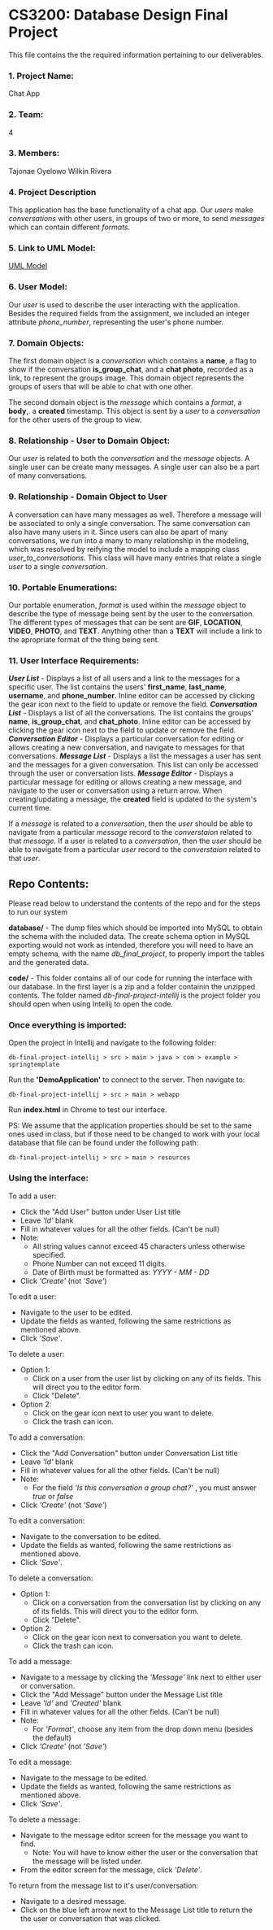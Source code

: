 # **CS3200: Database Design Final Project**
This file contains the the required information pertaining to our deliverables.
### 1. Project Name:
Chat App
### 2. Team:
4
### 3. Members:
Tajonae Oyelowo
Wilkin Rivera 
### 4. Project Description
This application has the base functionality of a chat app. Our _users_ make _conversations_ with other users, in groups of two or more, to send _messages_ which can contain different _formats_.

### 5. Link to UML Model:
[UML Model](db_design_final_project_UML.pdf)

### 6. User Model:
Our _user_ is used to describe the user interacting with the application. Besides the required fields from the assignment, we included an integer attribute _phone_number_, representing the user's phone number.

### 7. Domain Objects:
The first domain object is a _conversation_ which contains a **name**, a flag to show if the conversation **is_group_chat**, and a **chat photo**, recorded as a link, to represent the groups image. This domain object represents the groups of users that will be able to chat with one other.

The second domain object is the _message_ which contains a _format_, a **body**,. a **created** timestamp. This object is sent by a _user_ to a _conversation_ for the other users of the group to view.
 
### 8. Relationship - User to Domain Object:
Our _user_ is related to both the _conversation_ and the _message_ objects. A single user can be create many messages. A single user can also be a part of many conversations. 

### 9. Relationship - Domain Object to User
A conversation can have many messages as well. Therefore a message will be associated to only a single conversation. The same conversation can also have many users in it. Since users can also be apart of many conversations, we run into a many to many relationship in the modeling, which was resolved by reifying the model to include a mapping class _user_to_conversations_. This class will have many entries that relate a single _user_ to a single _conversation_. 

### 10. Portable Enumerations:
Our portable enumeration, _format_ is used within the _message_ object to describe the type of message being sent by the user to the conversation. The different types of messages that can be sent are **GIF**, **LOCATION**, **VIDEO**, **PHOTO**, and **TEXT**. Anything other than a **TEXT** will include a link to the apropriate format of the thing being sent.

### 11. User Interface Requirements:
**_User List_** - Displays a list of all users and a link to the messages for a specific user. The list contains the users' **first_name**, **last_name**, **username**, and **phone_number**. Inline editor can be accessed by clicking the gear icon next to the field to update or remove the field.
**_Conversation List_** - Displays a list of all the conversations. The list contains the groups' **name**, **is_group_chat**, and **chat_photo**. Inline editor can be accessed by clicking the gear icon next to the field to update or remove the field.
**_Conversation Editor_** - Displays a particular conversation for editing or allows creating a new conversation, and navigate to messages for that conversations.
**_Message List_** - Displays a list the messages a user has sent and the messages for a given conversation. This list can only be accessed through the user or conversation lists.
**_Message Editor_** - Displays a particular message for editing or allows creating a new message, and navigate to the user or conversation using a return arrow. When creating/updating a message, the **created** field is updated to the system's current time.

If a _message_ is related to a _conversation_, then the _user_ should be able to navigate from a particular _message_ record to the _converstaion_ related to that _message_. If a user is related to a _conversation_, then the _user_ should be able to navigate from a particular _user_ record to the _converstaion_ related to that _user_.

## **Repo Contents:**
Please read below to understand the contents of the repo and for the steps to run our system

**database/** - The dump files which should be imported into MySQL to obtain the schema with the included data. The create schema option in MySQL exporting would not work as intended, therefore you will need to have an empty schema,  with the name _db_final_project_, to properly import the tables and the generated data.

 **code/** - This folder contains all of our code for running the interface with our database. In the first layer is a zip and a folder containin the unzipped contents. The folder named _db-final-project-intellij_ is the project folder you should open when using Intellij to open the code.
 
### Once everything is imported:

Open the project in Intellij and navigate to the following folder:

    db-final-project-intellij > src > main > java > com > example > springtemplate

Run the **'DemoApplication'** to  connect to the server. Then  navigate to:

    db-final-project-intellij > src > main > webapp

Run **index.html** in Chrome to test our interface.

PS: We assume that the application properties should be set to the same ones used in class, but if those need to be changed to work with your local database that file can be found under the following path:

    db-final-project-intellij > src > main > resources
    
### Using the interface:

To add a user:
- Click the "Add User" button under User List title
- Leave _'Id'_ blank
- Fill in whatever values for all the other fields. (Can't be null)
- Note: 
    - All string values cannot exceed 45 characters unless otherwise specified.
    - Phone Number can not exceed 11 digits. 
    - Date of Birth must be formatted as: _YYYY - MM - DD_
- Click _'Create'_ (not _'Save'_)

To edit a user:
- Navigate to the user to be edited.
- Update the fields as wanted, following the same restrictions as mentioned above.
- Click _'Save'_.

To delete a user:
- Option 1:
    - Click on a user from the user list by clicking on any of its fields. This will direct you to the editor form.
    - Click "Delete".
- Option 2:
    - Click on the gear icon next to user you want to delete.
    - Click the trash can icon.

To add a conversation:
- Click the "Add Conversation" button under Conversation List title
- Leave _'Id'_ blank
- Fill in whatever values for all the other fields. (Can't be null)
- Note: 
    - For the field _'Is this conversation a group chat?'_ , you must answer _true_ or _false_
- Click _'Create'_ (not _'Save'_)

To edit a conversation:
- Navigate to the conversation to be edited.
- Update the fields as wanted, following the same restrictions as mentioned above.
- Click _'Save'_.

To delete a conversation:
- Option 1:
    - Click on a conversation from the conversation list by clicking on any of its fields. This will direct you to the editor form.
    - Click "Delete".
- Option 2:
    - Click on the gear icon next to conversation you want to delete.
    - Click the trash can icon.

To add a message:
- Navigate to a message by clicking the _'Message'_ link next to either user or conversation.
- Click the "Add Message" button under the Message List title
- Leave _'Id'_ and _'Created'_ blank
- Fill in whatever values for all the other fields. (Can't be null)
- Note: 
    - For _'Format'_, choose any item from the drop down menu (besides the default)
- Click _'Create'_ (not _'Save'_)

To edit a message:
- Navigate to the message to be edited.
- Update the fields as wanted, following the same restrictions as mentioned above.
- Click _'Save'_.

To delete a message:
- Navigate to the message editor screen for the message you want to find.
    - Note: You will have to know either the user or the conversation that the message will be listed under. 
- From the editor screen for the message, click _'Delete'_.

To return from the message list to it's user/conversation:
- Navigate to a desired message.
- Click on the blue left arrow next to the Message List title to return the the user or conversation that was clicked.
